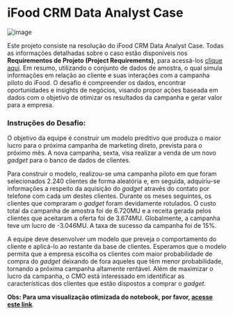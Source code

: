 # iFood CRM Data Analyst Case

![image](https://user-images.githubusercontent.com/69591172/198363732-c29034f5-65e0-4475-8030-15f20e361559.png)

Este projeto consiste na resolução do iFood CRM Data Analyst Case. Todas as informações detalhadas sobre o caso estão disponíveis nos **Requirementos de Projeto (Project Requirements)**, para acessá-los [clique aqui](https://github.com/gustavolenin/Projeto-de-Marketing---Ifood/blob/main/project%20requirements/iFood%20Data%20Analyst%20Case.pdf). Em resumo, utilizando o conjunto de dados de amostra, o qual simula informações em relação ao cliente e suas interações com a campanha piloto do iFood. O desafio é compreender os dados, encontrar oportunidades e insights de negócios, visando propor ações baseada em dados com o objetivo de otimizar os resultados da campanha e gerar valor para a empresa.

### Instruções do Desafio:

O objetivo da equipe é construir um modelo preditivo que produza o maior lucro para o próxima campanha de marketing direto, prevista para o próximo mês. A nova campanha, sexta, visa realizar a venda de um novo *gadget* para o banco de dados de clientes. 

Para construir o modelo, realizou-se uma campanha piloto em que foram selecionados 2.240 clientes de forma aleatória e, em seguida, adquiriu-se informações a respeito da aquisição do *gadget* através do contato por telefone com cada um destes clientes. Durante os meses seguintes, os clientes que compraram o *gadget* foram devidamente rotulados. O custo total da campanha de amostra foi de 6.720MU e a receita gerada pelos clientes que aceitaram a oferta foi de 3.674MU. Globalmente, a campanha teve um
lucro de -3.046MU. A taxa de sucesso da campanha foi de 15%. 

A equipe deve desenvolver um modelo que preveja o comportamento do cliente e aplicá-lo ao restante da base de clientes.
Esperamos que o modelo permita que a empresa escolha os clientes com maior probabilidade de compra do *gadget* deixando de fora aqueles que têm menor probabilidade, tornando a próxima campanha altamente rentável. Além de maximizar o lucro da campanha, o CMO está interessado em identificar as características dos clientes que estão dispostos a comprar o *gadget*.

**Obs: Para uma visualização otimizada do notebook, por favor, [acesse este link](https://nbviewer.org/github/gustavolenin/iFood-CRM-Data-Analyst-Case/blob/main/notebook/projeto_marketing.ipynb)**.

